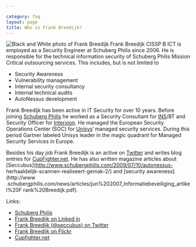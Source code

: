 ```yaml
---

category: faq
layout: page
title: Who is Frank Breedijk?
---
```

![Black and White photo of Frank Breedijk](../../assets/frank%20in%20bandw_small.jpg)
Frank Breedijk CISSP B ICT is employed as a Security Engineer at Schuberg Philis since 2006. He is
responsible for the technical information security of Schuberg Philis Mission
Critical outsourcing services. This includes, but is not limited to

  * Security Awareness
  * Vulnerability management
  * Internal security consultancy
  * Internal technical audits
  * AutoNessus development

Frank Breedijk has been active in IT Security for over 10 years. Before
joining [Schuberg Philis](http://www.schubergphilis.com) he worked as a
Security Consultant for [INS](http://www.ins.com)/BT and Security Officer for
[Interxion](http://www.interxion.com). He managed the European Security
Operations Center (SOC) for [Unisys](http://www.unisys.com)‘ managed security
services. During this period Gartner labeled Unisys leader in the magic
quadrant for Managed Security Services in Europe.

Besides his day job Frank Breedijk is an active on
[Twitter](http://www.twitter.com/seccubus) and writes blog entries for
[CupFighter.net](http://www.cupfighter.net). He has also written magazine
articles about [Seccubus](http://www.schubergphilis.com/2009/07/10/autonessus-
herhaaldelijk-scannen-realiseert-gemak-2/) and [security awareness](http://www
.schubergphilis.com/news/articles/jun%202007_Informatiebeveiliging_artikel%20F
rank%20Breedijk.pdf).

Links:

  * [Schuberg Philis](http://www.schubergphilis.com)
  * [Frank Breedijk on Linked in](http://www.linkedin.com/in/schanulleke)
  * [Frank Breedijk (@seccubus) on Twitter](http://twitter.com/seccubus)
  * [Frank Breedijk on Flickr](http://tinyurl.com/fotofrank)
  * [Cupfighter.net](http://www.cupfighter.net)

